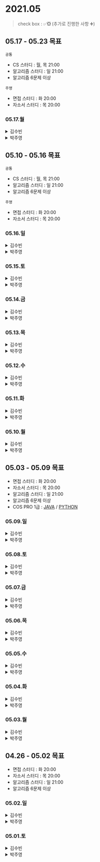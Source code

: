 # 2021.05

> check box : ✅❎ (추가로 진행한 사항 ➕)
 
## 05.17 - 05.23 목표
`공통`
- CS 스터디 : 월, 목 21:00
- 알고리즘 스터디 : 일 21:00
- 알고리즘 6문제 이상

`주영`
- 면접 스터디 :  화 20:00
- 자소서 스터디 : 목 20:00

### 05.17.월

<details>
<summary>김수빈</summary>
  
  첫 출근😎
  
|Check|To Do|
|:---:|---|
||CS 스터디|
||알고리즘 풀기|
 
</details>

<details>
<summary>박주영</summary>
  
|Check|To Do|
|:---:|---|
|✅|다우기술 - 면접|
|✅|네트워크 공부|
|✅|CS 스터디|


</details> 


## 05.10 - 05.16 목표
`공통`
- CS 스터디 : 월, 목 21:00
- 알고리즘 스터디 : 일 21:00
- 알고리즘 6문제 이상

`주영`
- 면접 스터디 :  화 20:00
- 자소서 스터디 : 목 20:00

### 05.16.일

<details>
<summary>김수빈</summary>
  
|Check|To Do|
|:---:|---|
|✅|알고리즘 스터디|
|➕|CS 알고리즘 CH.01|
 
</details>

<details>
<summary>박주영</summary>
  
|Check|To Do|
|:---:|---|
|✅|다우기술 - 면접 준비(기술, 인성)|
|✅|알고리즘 스터디|


</details>

### 05.15.토

<details>
<summary>김수빈</summary>
  
휴식
 
</details>

<details>
<summary>박주영</summary>
  
휴일

</details>

### 05.14.금

<details>
<summary>김수빈</summary>
  
|Check|To Do|
|:---:|---|
||알고리즘 풀기|
 
</details>

<details>
<summary>박주영</summary>
  
|Check|To Do|
|:---:|---|
|✅|알고리즘 풀기|
|✅|취업 상담-2시(2시 전까지 이력서, 자소서, 관심직업 찾기)|
|✅|머신러닝 DEV 매칭 이력서 작성|
|❎|다우기술 - 면접 준비(기술, 인성)|


</details>

### 05.13.목

<details>
<summary>김수빈</summary>
  
|Check|To Do|
|:---:|---|
|✅|알고리즘 풀기|
 
</details>

<details>
<summary>박주영</summary>
  
|Check|To Do|
|:---:|---|
|✅|ssafy 자소서 작성|
|❎|알고리즘 1문제|
|✅|임베디드 SW -> YOLO + Inception v3 모델 공부|

</details>

### 05.12.수

<details>
<summary>김수빈</summary>
  
|Check|To Do|
|:---:|---|
|❎|알고리즘 2문제 => 1문제 풀었음|
|✅|자소서 정리|
 
</details>

<details>
<summary>박주영</summary>
  
|Check|To Do|
|:---:|---|
|✅|ssafy 자소서 작성 - 흐름 재 정리|
|❎|알고리즘 1문제|

</details>

### 05.11.화

<details>
<summary>김수빈</summary>
  
|Check|To Do|
|:---:|---|
|✅|알고리즘 2문제|
|✅|자소서 쓰기|
 
</details>

<details>
<summary>박주영</summary>
  
|Check|To Do|
|:---:|---|
|✅|취업 상담|
|✅|알고리즘 1문제|
|✅|Ssafy 자소서 작성 -> 플로우|
|❎|신한은행 - 기술 정리|
|❎|다우기술 - 기술 정리|

</details>


### 05.10.월

<details>
<summary>김수빈</summary>
  
|Check|To Do|
|:---:|---|
|✅|알고리즘 2문제|
|✅|자소서 쓰기|
 
</details>

<details>
<summary>박주영</summary>
  
|Check|To Do|
|:---:|---|
|✅|신한은행 AI 역량|
|✅|알고리즘 5문제|
|❎|현대오토에버 자소서 작성|

</details>


## 05.03 - 05.09 목표
- 면접 스터디 :  화 20:00
- 자소서 스터디 : 목 20:00
- 알고리즘 스터디 : 일 21:00
- 알고리즘 6문제 이상
- COS PRO 1급 : [JAVA](https://edu.goorm.io/lecture/17301/cos-pro-1%EA%B8%89-%EA%B8%B0%EC%B6%9C%EB%AC%B8%EC%A0%9C-java) / [PYTHON](https://edu.goorm.io/learn/lecture/17299/cos-pro-1%EA%B8%89-%EA%B8%B0%EC%B6%9C%EB%AC%B8%EC%A0%9C-python)


### 05.09.일

<details>
<summary>김수빈</summary>
휴식
</details>

<details>
<summary>박주영</summary>
휴식
</details>


### 05.08.토

<details>
<summary>김수빈</summary>

|Check|To Do|
|:---:|---|
||새마을금고 NCS|
||카카오 코테|
||알고리즘 1문제|
</details>

<details>
<summary>박주영</summary>
  
|Check|To Do|
|:---:|---|
|✅|신한은행 코테|
|✅|카카오 코테|
|✅|신한은행 AI 역량 준비|

</details>

### 05.07.금

<details>
<summary>김수빈</summary>

|Check|To Do|
|:---:|---|
|❎|COS 풀기 -> 시험 전 1회만 더 풀어보자!|
|✅|다우 기술력 진단 테스트|
|✅|NCS, 금융상식 공부|
|➕|알고리즘 1문제|
|➕|JAVA, 자료구조 정리|
</details>

<details>
<summary>박주영</summary>
  
|Check|To Do|
|:---:|---|
||프로그래머스 SQL 풀기|
||프로그래머스 level2 문제 & SQL 풀기|

</details>


### 05.06.목

<details>
<summary>김수빈</summary>

|Check|To Do|
|:---:|---|
|❎|알고리즘 풀기|
|❎|COS 공부하기|
|✅|인적성 풀기|
|✅|다우-인적성 시험|

</details>

<details>
<summary>박주영</summary>
  
|Check|To Do|
|:---:|---|
|✅|다우-인적성 시험|
|✅|COS 공부하기 -> 1급 시간재서 풀기|
|❎|프로그래머스 level2 문제 & SQL 풀기|

</details>

### 05.05.수

<details>
<summary>김수빈</summary>

|Check|To Do|
|:---:|---|
|❎|알고리즘 풀기|
|✅|COS 공부하기|
|✅|인적성 풀기|
|✅|자소서 쓰기|

</details>

<details>
<summary>박주영</summary>
  
|Check|To Do|
|:---:|---|
|✅|인적성 예제 하나 풀어보기|
|✅|COS 공부하기 -> 1급 시간재서 풀기|
|❎|프로그래머스 level2 문제 & SQL 풀기|

</details>

### 05.04.화

<details>
<summary>김수빈</summary>

|Check|To Do|
|:---:|---|
|✅|알고리즘 풀기|
|✅|COS 공부하기|
|❎|인적성 풀기|

</details>

<details>
<summary>박주영</summary>
  
|Check|To Do|
|:---:|---|
|✅|신한은행 면접 준비|
|❎|COS 공부하기|
|✅|알고리즘 2문제 풀기|
|✅|python re 문법 정리|

</details>

### 05.03.월

<details>
<summary>김수빈</summary>

|Check|To Do|
|:---:|---|
|✅|알고리즘 풀기|
|✅|COS 공부하기|

</details>

<details>
<summary>박주영</summary>
  
|Check|To Do|
|:---:|---|
|✅|COS 공부하기|
|✅|NC 자소서 작성 완료 & 포폴 완성하기|
|✅|알고리즘 1문제 풀기|

</details>

## 04.26 - 05.02 목표
- 면접 스터디 :  화 20:00
- 자소서 스터디 : 목 20:00
- 알고리즘 스터디 : 일 21:00
- 알고리즘 6문제 이상

### 05.02.일

<details>
<summary>김수빈</summary>

|Check|To Do|
|:---:|---|
|✅|알고리즘 풀기 2문제|
|✅|COS 공부하기|

</details>

<details>
<summary>박주영</summary>
  
|Check|To Do|
|:---:|---|
|✅|알고리즘 풀기 2문제 풀기|
|❎|NC 자소서 작성 완료 & 포폴 인공지능 복습 도우미 만들기|

</details>

### 05.01.토

<details>
<summary>김수빈</summary>

|Check|To Do|
|:---:|---|
|✅|알고리즘 풀기 - 프로그래머스|
|❎|COS 공부하기|

</details>

<details>
<summary>박주영</summary>
  
|Check|To Do|
|:---:|---|
|✅|알고리즘 풀기 2문제 풀기|

</details>
